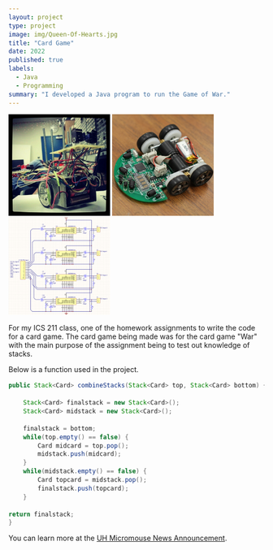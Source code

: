 ```yaml
---
layout: project
type: project
image: img/Queen-Of-Hearts.jpg
title: "Card Game"
date: 2022
published: true
labels:
  - Java
  - Programming
summary: "I developed a Java program to run the Game of War."
---
```


<div class="text-center p-4">
  <img width="200px" src="../img/micromouse/micromouse-robot.png" class="img-thumbnail" >
  <img width="200px" src="../img/micromouse/micromouse-robot-2.jpg" class="img-thumbnail" >
  <img width="200px" src="../img/micromouse/micromouse-circuit.png" class="img-thumbnail" >
</div>

For my ICS 211 class, one of the homework assignments to write the code for a card game. The card game being made was for the card game "War" with the main purpose of the assignment being to test out knowledge of stacks.

Below is a function used in the project.

```java
public Stack<Card> combineStacks(Stack<Card> top, Stack<Card> bottom) {

    Stack<Card> finalstack = new Stack<Card>();
    Stack<Card> midstack = new Stack<Card>();

    finalstack = bottom;
    while(top.empty() == false) {
        Card midcard = top.pop();
        midstack.push(midcard);
    }
    while(midstack.empty() == false) {
        Card topcard = midstack.pop();
        finalstack.push(topcard);
    }

return finalstack;
}
```

You can learn more at the [UH Micromouse News Announcement](https://manoa.hawaii.edu/news/article.php?aId=2857).
